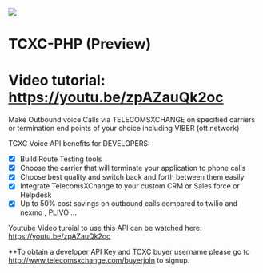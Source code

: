 ![](https://user-images.githubusercontent.com/26701933/54167718-c5161f80-4473-11e9-82cc-f6ff64227d8e.png)


# TCXC-PHP (Preview)

# Video tutorial: https://youtu.be/zpAZauQk2oc 


Make Outbound voice Calls via TELECOMSXCHANGE on specified carriers or termination end points of your choice including VIBER (ott network)  

TCXC Voice API benefits for DEVELOPERS:

- [x] Build Route Testing tools
- [x] Choose the carrier that will terminate your application to phone calls 
- [x] Choose best quality and switch back and forth between them easily 
- [x] Integrate TelecomsXChange  to your custom CRM or Sales force or Helpdesk
- [x] Up to 50% cost savings on outbound calls compared to twilio and nexmo , PLIVO ...

Youtube Video turoial to use this API can be watched here: https://youtu.be/zpAZauQk2oc 

**To obtain a developer API Key and TCXC buyer username please go to http://www.telecomsxchange.com/buyerjoin to signup.
